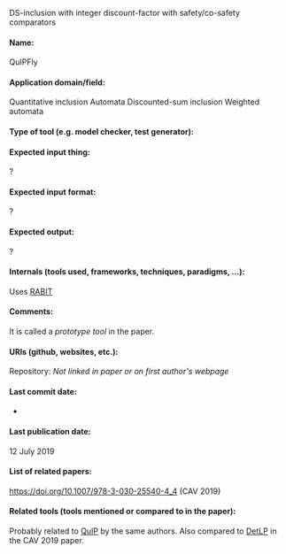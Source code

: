 DS-inclusion with integer discount-factor with safety/co-safety comparators

#### Name:
QuIPFly

#### Application domain/field:
Quantitative inclusion
Automata
Discounted-sum inclusion
Weighted automata

#### Type of tool (e.g. model checker, test generator):

#### Expected input thing:
?

#### Expected input format:
?

#### Expected output:
?

#### Internals (tools used, frameworks, techniques, paradigms, ...):
Uses [RABIT](RABIT.md)

#### Comments:
It is called a *prototype tool* in the paper.

#### URIs (github, websites, etc.):
Repository: *Not linked in paper or on first author's webpage*

#### Last commit date:
-

#### Last publication date:
12 July 2019

#### List of related papers:
https://doi.org/10.1007/978-3-030-25540-4_4 (CAV 2019)

#### Related tools (tools mentioned or compared to in the paper):
Probably related to [QuIP](QuIP.md) by the same authors.
Also compared to [DetLP](DetLP.md) in the CAV 2019 paper.